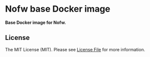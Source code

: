 # Nofw base Docker image

**Base Docker image for Nofw.**


## License

The MIT License (MIT). Please see [License File](LICENSE) for more information.

